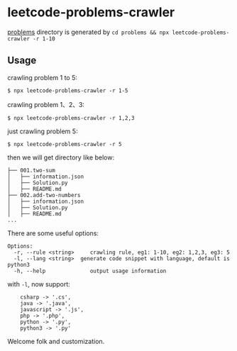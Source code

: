 # leetcode-problems-crawler
[problems](./problems) directory is generated by `cd problems && npx leetcode-problems-crawler -r 1-10`

## Usage
crawling problem 1 to 5:
```
$ npx leetcode-problems-crawler -r 1-5
```

crawling problem 1、2、3:
```
$ npx leetcode-problems-crawler -r 1,2,3
```

just crawling problem 5:
```
$ npx leetcode-problems-crawler -r 5
```

then we will get directory like below:
```
├── 001.two-sum
│   ├── information.json
│   ├── Solution.py
│   ├── README.md
├── 002.add-two-numbers
│   ├── information.json
│   ├── Solution.py
│   ├── README.md
...
```

There are some useful options:
```
Options:
  -r, --rule <string>     crawling rule, eg1: 1-10, eg2: 1,2,3, eg3: 5
  -l, --lang <string>  generate code snippet with language, default is python3
  -h, --help              output usage information
```

with `-l`, now support:
```
    csharp -> '.cs',
    java -> '.java',
    javascript -> '.js',
    php -> '.php',
    python -> '.py',
    python3 -> '.py'
```

Welcome folk and customization.
